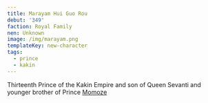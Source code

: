 ```yaml
---
title: Marayam Hui Guo Rou
debut: '349'
faction: Royal Family
nen: Unknown
image: /img/marayam.png
templateKey: new-character
tags:
  - prince
  - kakin
---
```

Thirteenth Prince of the Kakin Empire and son of Queen Sevanti and younger brother of Prince [Momoze](/character/momoze-hui-guo-rou/)
